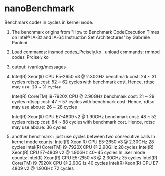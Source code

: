 # nanoBenchmark
Benchmark codes in cycles in kernel mode.

1. The benchmark origins from "How to Benchmark Code Execution Times on Intel® IA-32 and IA-64 Instruction Set Architectures" by Gabriele Paoloni.
2. Load  commands: insmod codes_Prcisely.ko . unload commands: rmmod codes_Prcisely.ko
3. output: /var/log/messages
4.  Intel(R) Xeon(R) CPU E5-2650 v3 @ 2.30GHz
    benchmark cost: 24 ~ 31 cycles
    rdtscp cost: 52 ~ 62 cycles with benchmark cost. Hence, rdtsc may use: 28 ~ 31 cycles
   
    Intel(R) Core(TM) i9-7920X CPU @ 2.90GHz
    benchmark cost: 21 ~ 29 cycles
    rdtscp cost: 47 ~ 57 cycles with benchmark cost. Hence, rdtsc may use aboule: 26 ~ 28 cycles
    
    Intel(R) Xeon(R) CPU E7-4809 v2 @ 1.90GHz
    benchmark cost: 48 ~ 52 cycles
    rdtscp cost: 84 ~ 88 cycles with benchmark cost. Hence, rdtsc may use aboule: 36  cycles
5. another benchmark : just use cycles between two consecutive calls
   In kernel mode counts:
       Intel(R) Xeon(R) CPU E5-2650 v3 @ 2.30GHz    28 cycles
       Intel(R) Core(TM) i9-7920X CPU @ 2.90GHz     28 cycles
       Intel(R) Xeon(R) CPU E7-4809 v2 @ 1.90GHz    40~45 cycles
   In user mode counts:
       Intel(R) Xeon(R) CPU E5-2650 v3 @ 2.30GHz    35 cycles
       Intel(R) Core(TM) i9-7920X CPU @ 2.90GHz     40 cycles
       Intel(R) Xeon(R) CPU E7-4809 v2 @ 1.90GHz    72 cycles   
